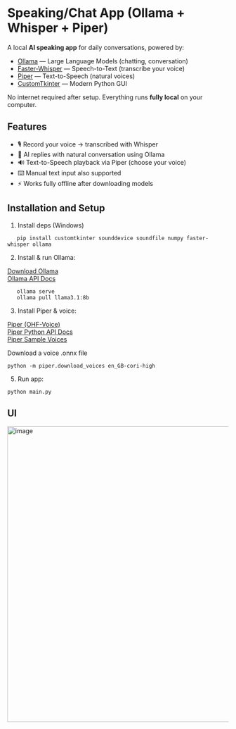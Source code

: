 # Speaking/Chat App (Ollama + Whisper + Piper)

A local **AI speaking app** for daily conversations, powered by:
- [Ollama](https://ollama.com) — Large Language Models (chatting, conversation)
- [Faster-Whisper](https://github.com/SYSTRAN/faster-whisper) — Speech-to-Text (transcribe your voice)
- [Piper](https://github.com/rhasspy/piper) — Text-to-Speech (natural voices)
- [CustomTkinter](https://github.com/TomSchimansky/CustomTkinter) — Modern Python GUI  

No internet required after setup. Everything runs **fully local** on your computer.

## Features
- 🎙️ Record your voice → transcribed with Whisper  
- 💬 AI replies with natural conversation using Ollama  
- 🔊 Text-to-Speech playback via Piper (choose your voice)  
- ⌨️ Manual text input also supported  
- ⚡ Works fully offline after downloading models

## Installation and Setup

1) Install deps (Windows)
```
   pip install customtkinter sounddevice soundfile numpy faster-whisper ollama
```


2) Install & run Ollama:
   
[Download Ollama](https://ollama.com/download)  
[Ollama API Docs](https://github.com/ollama/ollama/blob/main/docs/api.md)  
```
   ollama serve
   ollama pull llama3.1:8b
```


3) Install Piper & voice:
   
[Piper (OHF-Voice)](https://github.com/OHF-Voice/piper1-gpl)  
[Piper Python API Docs](https://github.com/OHF-Voice/piper1-gpl/blob/main/docs/API_PYTHON.md)  
[Piper Sample Voices](https://rhasspy.github.io/piper-samples/) 

Download a voice .onnx file 
```
python -m piper.download_voices en_GB-cori-high
```


5) Run app:
```
python main.py
```

## UI

<img width="892" height="672" alt="image" src="https://github.com/user-attachments/assets/fabc4ea8-e51d-445f-9118-50db2f1eca6d" />

